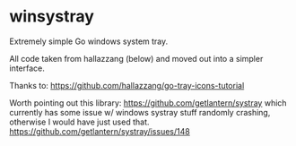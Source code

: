 # winsystray
 Extremely simple Go windows system tray. 
 
 
 All code taken from hallazzang (below) and moved out into a simpler interface.
 
 Thanks to: https://github.com/hallazzang/go-tray-icons-tutorial

 Worth pointing out this library: https://github.com/getlantern/systray which currently has some issue w/ windows systray stuff randomly crashing, otherwise I would have just used that. https://github.com/getlantern/systray/issues/148
